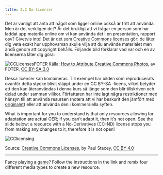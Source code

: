 ```yaml
---
title: 2.2 Om licenser
---
```


Det är vanligt att anta att något som ligger online också är fritt att använda. Men är det verkligen det? Är det brukligt att vi frågar en person som har laddat upp materila online om vi kan använda det i en presentation, rapport osv? Givetvis inte! Det är det som   [Creative Commons licenses][1] gör: de låter dig veta exakt hur upphovsman skulle vilja att du använde materialet men ändå genom att copyright behålls. Följande bild förklarar vad var och en av licenserna låter dig göra: 

![CCLicensesFOTER][2]
Källa: [How to Attribute Creative Commons Photos][3], av FOTER, [CC BY-SA 3.0][4]

Dessa licenser kan kombineras. Till exempel har bilden som reproducerats ovanför detta stycke blivit släppt under en CC BY-SA -licens, vilket betyder att den kan återanvändas i denna kurs så länge som den blir tillskriven och delad under samman villkor. Författaren har inte lagt några restriktioner med hänsyn till att använda resursen (notera att vi har beskurit den jämfört med [originalet][5]) eller att använda den i kommersiella syften.


What is important for you to understand is that only resources allowing for adaptation are actual OER; if you can't adapt it, then it's not open. See the slide below: a resource with a No-Derivatives (CC-ND) license stops you from making any changes to it, therefore it is not open!

![CClicensing][6]

Source: [Creative Commons Licenses][7], by Paul Stacey, [CC BY 4.0][8]


----------


Fancy playing [a game][9]? Follow the instructions in the link and remix four different media types to create a new resource.


  [1]: https://creativecommons.org/licenses/
  [2]: http://s4.postimg.org/u7003fenx/Licenses.png
  [3]: http://foter.com/blog/how-to-attribute-creative-commons-photos/
  [4]: https://creativecommons.org/licenses/by-sa/3.0/
  [5]: http://foter.com/blog/how-to-attribute-creative-commons-photos/
  [6]: http://s21.postimg.org/qymuajt5z/CCLicensing.png
  [7]: http://www.slideshare.net/Paul_Stacey/bccampus-open-textbook-workshop
  [8]: https://creativecommons.org/licenses/by/4.0/
  [9]: http://indstudy1.org/univ/355460515034/Flash/Lesson2/PracticeVersion.html
